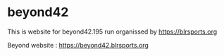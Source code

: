 # beyond42

This is website for beyond42.195 run organissed by https://blrsports.org

Beyond website : https://beyond42.blrsports.org
